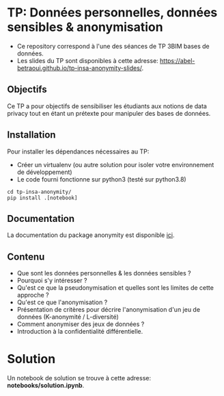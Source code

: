 # TP: Données personnelles, données sensibles & anonymisation

* Ce repository correspond à l'une des séances de TP 3BIM bases de données.
* Les slides du TP sont disponibles à cette adresse: https://abel-betraoui.github.io/tp-insa-anonymity-slides/.

## Objectifs

Ce TP a pour objectifs de sensibiliser les étudiants aux notions de data privacy tout en étant un prétexte pour manipuler des bases de données.

## Installation

Pour installer les dépendances nécessaires au TP:

* Créer un virtualenv (ou autre solution pour isoler votre environnement de développement)
* Le code fourni fonctionne sur python3 (testé sur python3.8)

```
cd tp-insa-anonymity/
pip install .[notebook]
```

## Documentation

La documentation du package anonymity est disponible [ici](https://abel-betraoui.github.io/tp-insa-anonymity/anonymity.html#module-anonymity).

## Contenu

* Que sont les données personnelles & les données sensibles ?
* Pourquoi s'y intéresser ?
* Qu'est ce que la pseudonymisation et quelles sont les limites de cette approche ?
* Qu'est ce que l'anonymisation ?
* Présentation de critères pour décrire l'anonymisation d'un jeu de données (K-anonymité / L-diversité)
* Comment anonymiser des jeux de données ?
* Introduction à la confidentialité différentielle.

# Solution

Un notebook de solution se trouve à cette adresse: **notebooks/solution.ipynb**.


